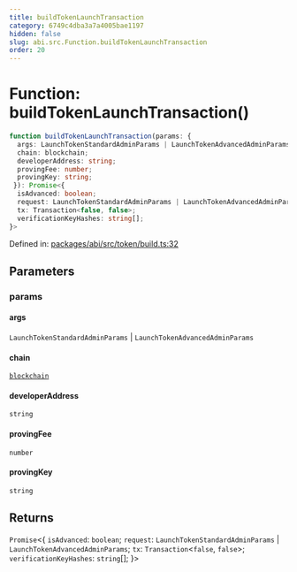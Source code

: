 ```yaml
---
title: buildTokenLaunchTransaction
category: 6749c4dba3a7a4005bae1197
hidden: false
slug: abi.src.Function.buildTokenLaunchTransaction
order: 20
---
```


# Function: buildTokenLaunchTransaction()

```ts
function buildTokenLaunchTransaction(params: {
  args: LaunchTokenStandardAdminParams | LaunchTokenAdvancedAdminParams;
  chain: blockchain;
  developerAddress: string;
  provingFee: number;
  provingKey: string;
 }): Promise<{
  isAdvanced: boolean;
  request: LaunchTokenStandardAdminParams | LaunchTokenAdvancedAdminParams;
  tx: Transaction<false, false>;
  verificationKeyHashes: string[];
}>
```

Defined in: [packages/abi/src/token/build.ts:32](https://github.com/zkcloudworker/minatokens-lib/blob/main/packages/abi/src/token/build.ts#L32)

## Parameters

### params

#### args

`LaunchTokenStandardAdminParams` \| `LaunchTokenAdvancedAdminParams`

#### chain

[`blockchain`](abisrctypealiasblockchain)

#### developerAddress

`string`

#### provingFee

`number`

#### provingKey

`string`

## Returns

`Promise`\<\{
  `isAdvanced`: `boolean`;
  `request`: `LaunchTokenStandardAdminParams` \| `LaunchTokenAdvancedAdminParams`;
  `tx`: `Transaction`\<`false`, `false`\>;
  `verificationKeyHashes`: `string`[];
 \}\>
